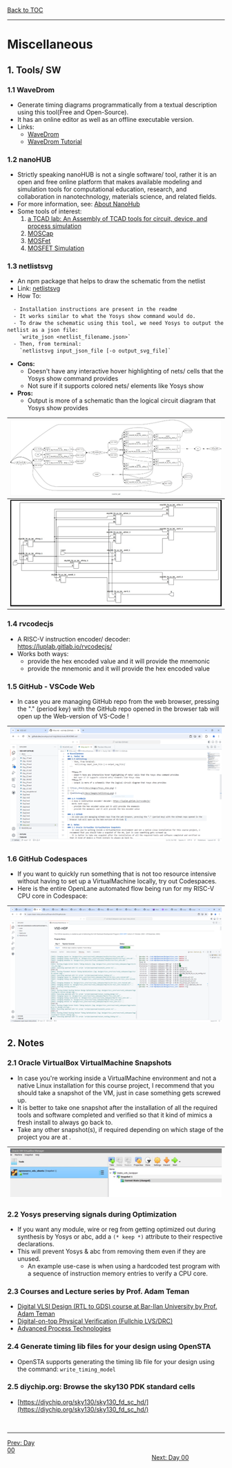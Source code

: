 [Back to TOC](../README.md)  
_________________________________________________________________________________________________________  
# Miscellaneous

## 1. Tools/ SW
### 1.1 WaveDrom
  - Generate timing diagrams programmatically from a textual description using this tool(Free and Open-Source).
  - It has an online editor as well as an offline executable version.
  - Links:
    - [WaveDrom](https://wavedrom.com/)
    - [WaveDrom Tutorial](https://wavedrom.com/tutorial.html)

### 1.2 nanoHUB
  - Strictly speaking nanoHUB is not a single software/ tool, rather it is an open and free online platform that makes available modeling and simulation tools for computational education, research, and collaboration in nanotechnology, materials science, and related fields.
  - For more information, see: [About NanoHub](https://nanohub.org/about)
  - Some tools of interest:
    1) [a TCAD lab: An Assembly of TCAD tools for circuit, device, and process simulation](https://nanohub.org/tools/atcadlab)
    2) [MOSCap](https://nanohub.org/resources/moscap)
    3) [MOSFet](https://nanohub.org/resources/mosfet)
    4) [MOSFET Simulation](https://nanohub.org/resources/mosfetsat)

### 1.3 netlistsvg
  - An npm package that helps to draw the schematic from the netlist
  - Link: [netlistsvg](https://github.com/nturley/netlistsvg)
  - How To:
  ```
    - Installation instructions are present in the readme
    - It works similar to what the Yosys show command would do.
    - To draw the schematic using this tool, we need Yosys to output the netlist as a json file:
      `write_json <netlist_filename.json>`
    - Then, from terminal:
      `netlistsvg input_json_file [-o output_svg_file]`
  ```

  - **Cons:**
    - Doesn't have any interactive hover highlighting of nets/ cells that the Yosys show command provides
    - Not sure if it supports colored nets/ elements like Yosys show
  - **Pros:**
    - Output is more of a schematic than the logical circuit diagram that Yosys show provides

| ![Yosys_show](/docs/images/Yosys_show.png) |
|:---|
| ![netlistsvg](/docs/images/netlistsvg.png) |

### 1.4 rvcodecjs
  - A RISC-V instruction encoder/ decoder: https://luplab.gitlab.io/rvcodecjs/
  - Works both ways:
    - provide the hex encoded value and it will provide the mnemonic
    - provide the mnemonic and it will provide the hex encoded value

### 1.5 GitHub - VSCode Web
  - In case you are managing GitHub repo from the web browser, pressing the "." (period key) with the GitHub repo opened in the browser tab will open up the Web-version of VS-Code !

| ![VSCode_Web](/docs/images/VSCode_Web.png) |
|:---:|

### 1.6 GitHub Codespaces
  - If you want to quickly run something that is not too resource intensive without having to set up a VirtualMachine locally, try out Codespaces.
  - Here is the entire OpenLane automated flow being run for my RISC-V CPU core in Codespace:

| ![GitHub_Codespace_running_OpenLane.png](/docs/images/GitHub_Codespace_running_OpenLane.png) |
|:---:|

## 2. Notes
### 2.1 Oracle VirtualBox VirtualMachine Snapshots
  - In case you're working inside a VirtualMachine environment and not a native Linux installation for this course project, I recommend that you should take a snapshot of the VM, just in case something gets screwed up.
  - It is better to take one snapshot after the installation of all the required tools and software completed and verified so that it kind of mimics a fresh install to always go back to.
  - Take any other snapshot(s), if required depending on which stage of the project you are at .

| ![VirtualBox_Snapshot](/docs/images/VirtualBox_Snapshot.png) |
|:---:|

### 2.2 Yosys preserving signals during Optimization
  - If you want any module, wire or reg from getting optimized out during synthesis by Yosys or abc, add a `(* keep *)` attribute to their respective declarations.
  - This will prevent Yosys & abc from removing them even if they are unused.
    - An example use-case is when using a hardcoded test program with a sequence of instruction memory entries to verify a CPU core.

### 2.3 Courses and Lecture series by Prof. Adam Teman
  - [Digital VLSI Design (RTL to GDS) course at Bar-Ilan University by Prof. Adam Teman](https://www.youtube.com/watch?v=GIPhBfenqMc&list=PLZU5hLL_713x0_AV_rVbay0pWmED7992G)
  - [Digital-on-top Physical Verification (Fullchip LVS/DRC)](https://www.youtube.com/watch?v=Hq6QD8aX2Q0&list=PLZU5hLL_713xp5sDexQMVdOM86l_wP5w8&index=1)
  - [Advanced Process Technologies](https://www.youtube.com/watch?v=5FEmD8ARF1g&list=PLZU5hLL_713x06MZ4OwMwnYGEeszuckZK)

### 2.4 Generate timing lib files for your design using OpenSTA
  - OpenSTA supports generating the timing lib file for your design using the command: `write_timing_model`

### 2.5 diychip.org: Browse the sky130 PDK standard cells
  - [https://diychip.org/sky130/sky130_fd_sc_hd/](https://diychip.org/sky130/sky130_fd_sc_hd/)

 

<br>

_________________________________________________________________________________________________________  
[Prev: Day 00](Day_00.md)$~~~~~~~~~~~~~~~~~~~~~~~~~~~~~~~~~~~~~~~~~~~~~~~~~~~~~~~~~~~~~~~~~~~~~~~~~~~~~~~~~~~~~~~~~~~~~~~~~~~~~~~~~~~~~~~~~~~~~~~~~~~~~~~~~~~~~~~~~~~~~~~~~~~~~~~~~~~~~~~~~~~~~~~~~~~~~~~~~~~~~~~~~~~~~~~~~~~~~~~~~~~~~~~~$[Next: Day 00](Day_00.md)  

